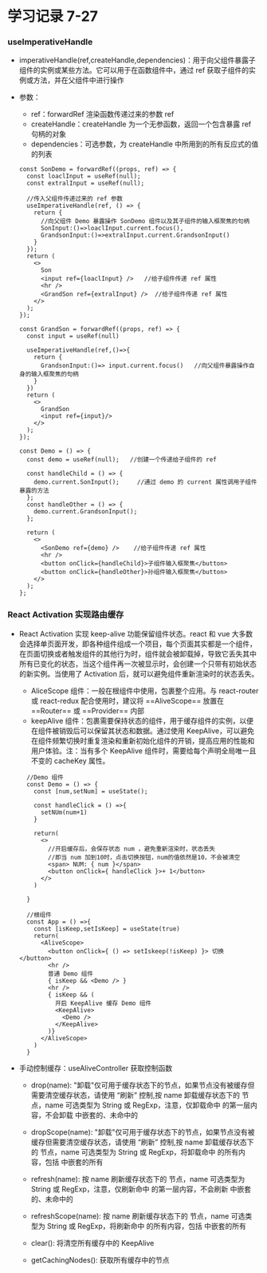 # 学习记录 7-27

### useImperativeHandle

- imperativeHandle(ref,createHandle,dependencies)：用于向父组件暴露子组件的实例或某些方法。它可以用于在函数组件中，通过 ref 获取子组件的实例或方法，并在父组件中进行操作
- 参数：

  - ref：forwardRef 渲染函数传递过来的参数 ref
  - createHandle：createHandle 为一个无参函数，返回一个包含暴露 ref 句柄的对象
  - dependencies：可选参数，为 createHandle 中所用到的所有反应式的值的列表

  ```
  const SonDemo = forwardRef((props, ref) => {
    const loaclInput = useRef(null);
    const extralInput = useRef(null);

    //传入父组件传递过来的 ref 参数
    useImperativeHandle(ref, () => {
      return {
        //向父组件 Demo 暴露操作 SonDemo 组件以及其子组件的输入框聚焦的句柄
        SonInput:()=>loaclInput.current.focus(),
        GrandsonInput:()=>extralInput.current.GrandsonInput()
      }
    });
    return (
      <>
        Son
        <input ref={loaclInput} />   //给子组件传递 ref 属性
        <hr />
        <GrandSon ref={extralInput} />  //给子组件传递 ref 属性
      </>
    );
  });

  const GrandSon = forwardRef((props, ref) => {
    const input = useRef(null)

    useImperativeHandle(ref,()=>{
      return {
        GrandsonInput:()=> input.current.focus()   //向父组件暴露操作自身的输入框聚焦的句柄
      }
    })
    return (
      <>
        GrandSon
        <input ref={input}/>
      </>
    );
  });

  const Demo = () => {
    const demo = useRef(null);   //创建一个传递给子组件的 ref

    const handleChild = () => {
      demo.current.SonInput();     //通过 demo 的 current 属性调用子组件暴露的方法
    };
    const handleOther = () => {
      demo.current.GrandsonInput();
    };

    return (
      <>
        <SonDemo ref={demo} />    //给子组件传递 ref 属性
        <hr />
        <button onClick={handleChild}>子组件输入框聚焦</button>
        <button onClick={handleOther}>孙组件输入框聚焦</button>
      </>
    );
  };
  ```

### React Activation 实现路由缓存

- React Activation 实现 keep-alive 功能保留组件状态。react 和 vue 大多数会选择单页面开发，即各种组件组成一个项目，每个页面其实都是一个组件，在页面切换或者触发组件的其他行为时，组件就会被卸载掉，导致它丢失其中所有已变化的状态，当这个组件再一次被显示时，会创建一个只带有初始状态的新实例。当使用了 Activation 后，就可以避免组件重新渲染时的状态丢失。

  - AliceScope 组件：一般在根组件中使用，包裹整个应用。与 react-router 或 react-redux 配合使用时，建议将 ==AliveScope== 放置在 ==Router== 或 ==Provider== 内部
  - keepAlive 组件：包裹需要保持状态的组件，用于缓存组件的实例，以便在组件被销毁后可以保留其状态和数据。通过使用 KeepAlive，可以避免在组件频繁切换时重复渲染和重新初始化组件的开销，提高应用的性能和用户体验。注：当有多个 KeepAlive 组件时，需要给每个<KeepAlive cacheKey="UNIQUE" />声明全局唯一且不变的 cacheKey 属性。

  ```
    //Demo 组件
    const Demo = () => {
      const [num,setNum] = useState();

      const handleClick = () =>{
        setNUm(num+1)
      }

      return(
        <>
          //开启缓存后，会保存状态 num ，避免重新渲染时，状态丢失
          //即当 num 加到10时，点击切换按钮，num的值依然是10，不会被清空
          <span> NUM: { num }</span>
          <button onClick={ handleClick }>+ 1</button>
        </>
      )

    }

    //根组件
    const App = () =>{
      const [isKeep,setIsKeep] = useState(true)
      return(
        <AliveScope>
          <button onClick={ () => setIskeep(!isKeep) }> 切换 </button>
          <hr />
          普通 Demo 组件
          { isKeep && <Demo /> }
          <hr />
          { isKeep && (
            开启 KeepAlive 缓存 Demo 组件
            <KeepAlive>
              <Demo />
            </KeepAlive>
          )}
        </AliveScope>
      )
    }

  ```

- 手动控制缓存：useAliveController 获取控制函数

  - drop(name): "卸载"仅可用于缓存状态下的节点，如果节点没有被缓存但需要清空缓存状态，请使用 “刷新” 控制,按 name 卸载缓存状态下的 <KeepAlive> 节点，name 可选类型为 String 或 RegExp，注意，仅卸载命中 <KeepAlive> 的第一层内容，不会卸载 <KeepAlive> 中嵌套的、未命中的 <KeepAlive>

  - dropScope(name): "卸载"仅可用于缓存状态下的节点，如果节点没有被缓存但需要清空缓存状态，请使用 “刷新” 控制,按 name 卸载缓存状态下的 <KeepAlive> 节点，name 可选类型为 String 或 RegExp，将卸载命中 <KeepAlive> 的所有内容，包括 <KeepAlive> 中嵌套的所有 <KeepAlive>

  - refresh(name): 按 name 刷新缓存状态下的 <KeepAlive> 节点，name 可选类型为 String 或 RegExp，注意，仅刷新命中 <KeepAlive> 的第一层内容，不会刷新 <KeepAlive> 中嵌套的、未命中的 <KeepAlive>

  - refreshScope(name): 按 name 刷新缓存状态下的 <KeepAlive> 节点，name 可选类型为 String 或 RegExp，将刷新命中 <KeepAlive> 的所有内容，包括 <KeepAlive> 中嵌套的所有 <KeepAlive>

  - clear(): 将清空所有缓存中的 KeepAlive

  - getCachingNodes(): 获取所有缓存中的节点
